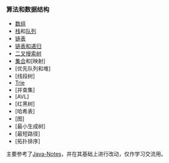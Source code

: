 ### 算法和数据结构

- [数组](./array/)
- [栈](./stack)和[队列](./queue)
- [链表](./linked)
- [链表和递归](./linkedleetcode)
- [二叉搜索树](./binarysearchtree)
- [集合](./set)和[映射]
- [优先队列和堆]
- [线段树]
- [Trie](./trie)
- [并查集]
- [AVL]
- [红黑树]
- [哈希表]
- [图]
- [最小生成树]
- [最短路径]
- [拓扑排序]

主要参考了[Java-Notes](https://github.com/DuHouAn/Java-Notes)，并在其基础上进行改动，仅作学习交流用。
